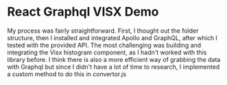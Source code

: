 # React Graphql VISX Demo

My process was fairly straightforward. First, I thought out the folder structure, then I installed and integrated Apollo and GraphQL, after which I tested with the provided API. The most challenging was building and integrating the Visx histogram component, as I hadn't worked with this library before.
I think there is also a more efficient way of grabbing the data with Graphql but since I didn't have a lot of time to research, I implemented a custom method to do this in convertor.js
